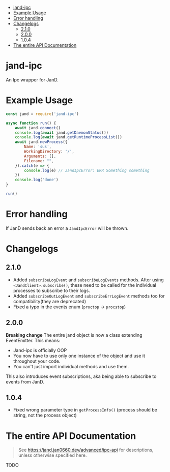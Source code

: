- [jand-ipc](#jand-ipc)
- [Example Usage](#example-usage)
- [Error handling](#error-handling)
- [Changelogs](#changelogs)
  - [2.1.0](#210)
  - [2.0.0](#200)
  - [1.0.4](#104)
- [The entire API Documentation](#the-entire-api-documentation)

# jand-ipc
An Ipc wrapper for JanD.

# Example Usage
```javascript
const jand = require('jand-ipc')

async function run() {
    await jand.connect()
    console.log(await jand.getDaemonStatus())
    console.log(await jand.getRuntimeProcessList())
    await jand.newProcess({
        Name: 'sus',
        WorkingDirectory: '/',
        Arguments: [],
        Filename: "",
    }).catch(e => {
        console.log(e) // JandIpcError: ERR Something something
    })
    console.log('done')
}

run()
```

# Error handling
If JanD sends back an error a `JandIpcError` will be thrown.

# Changelogs

## 2.1.0
- Added `subscribeLogEvent` and `subscribeLogEvents` methods. After using `<JandClient>.subscribe()`, these need to be called for the individual processes to subscribe to their logs.
- Added `subscribeOutLogEvent` and `subscribeErrLogEvent` methods too for compatibility(they are deprecated)
- Fixed a typo in the events enum (`proctop` -> `procstop`)

## 2.0.0
**Breaking change**
The entire jand object is now a class extending EventEmitter.
This means: 
- Jand-ipc is officially OOP
- You now have to use only one instance of the object and use it throughout your code.
- You can't just import individual methods and use them.

This also introduces event subscriptions, aka being able to subscribe to events from JanD.



## 1.0.4
- Fixed wrong parameter type in `getProcessInfo()` (process should be string, not the process object)

# The entire API Documentation
> See https://jand.jan0660.dev/advanced/ipc-api for descriptions, unless otherwise specified here.

TODO